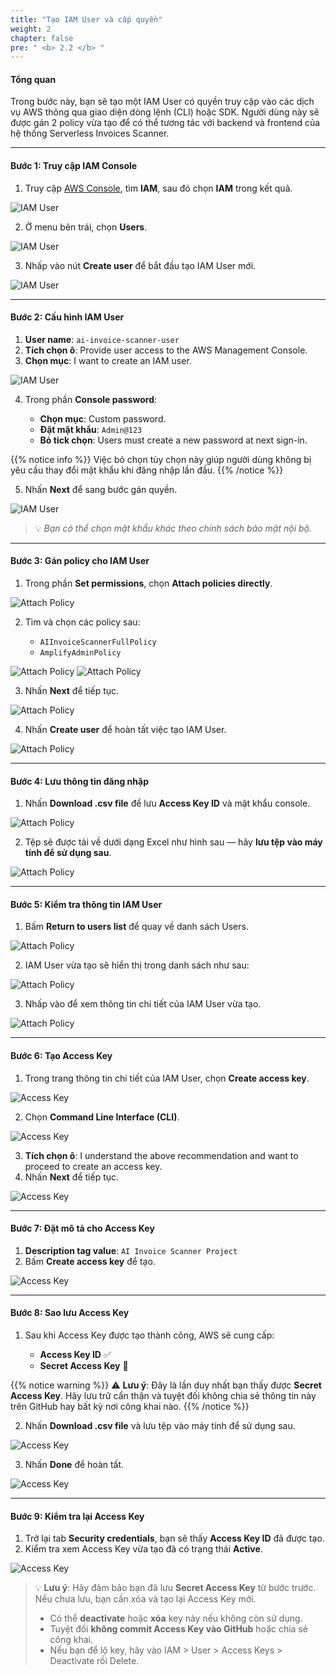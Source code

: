 ```yaml
---
title: "Tạo IAM User và cấp quyền"
weight: 2
chapter: false
pre: " <b> 2.2 </b> "
---
```


#### Tổng quan

Trong bước này, bạn sẽ tạo một IAM User có quyền truy cập vào các dịch vụ AWS thông qua giao diện dòng lệnh (CLI) hoặc SDK. Người dùng này sẽ được gán 2 policy vừa tạo để có thể tương tác với backend và frontend của hệ thống Serverless Invoices Scanner.

---

#### Bước 1: Truy cập IAM Console

1. Truy cập [AWS Console](https://console.aws.amazon.com/), tìm **IAM**, sau đó chọn **IAM** trong kết quả.

![IAM User](/images/2.environmentsetup/2.2-createiamuserandattachpolicy/001-createiamuser.png)

2. Ở menu bên trái, chọn **Users**.

![IAM User](/images/2.environmentsetup/2.2-createiamuserandattachpolicy/002-createiamuser.png)

3. Nhấp vào nút **Create user** để bắt đầu tạo IAM User mới.

![IAM User](/images/2.environmentsetup/2.2-createiamuserandattachpolicy/003-createiamuser.png)

---

#### Bước 2: Cấu hình IAM User

1. **User name**: `ai-invoice-scanner-user`
2. **Tích chọn ô**: Provide user access to the AWS Management Console.
3. **Chọn mục**: I want to create an IAM user.

![IAM User](/images/2.environmentsetup/2.2-createiamuserandattachpolicy/004-createiamuser.png)

4. Trong phần **Console password**:

    - **Chọn mục**: Custom password.
    - **Đặt mật khẩu**: `Admin@123`
    - **Bỏ tick chọn**: Users must create a new password at next sign-in.

{{% notice info %}}
Việc bỏ chọn tùy chọn này giúp người dùng không bị yêu cầu thay đổi mật khẩu khi đăng nhập lần đầu.
{{% /notice %}}

5. Nhấn **Next** để sang bước gán quyền.

![IAM User](/images/2.environmentsetup/2.2-createiamuserandattachpolicy/005-createiamuser.png)

> 💡 _Bạn có thể chọn mật khẩu khác theo chính sách bảo mật nội bộ._

---

#### Bước 3: Gán policy cho IAM User

1. Trong phần **Set permissions**, chọn **Attach policies directly**.

![Attach Policy](/images/2.environmentsetup/2.2-createiamuserandattachpolicy/006-attachpolicy.png)

2. Tìm và chọn các policy sau:

    - `AIInvoiceScannerFullPolicy`
    - `AmplifyAdminPolicy`

![Attach Policy](/images/2.environmentsetup/2.2-createiamuserandattachpolicy/007-attachpolicy.png)
![Attach Policy](/images/2.environmentsetup/2.2-createiamuserandattachpolicy/008-attachpolicy.png)

3. Nhấn **Next** để tiếp tục.

![Attach Policy](/images/2.environmentsetup/2.2-createiamuserandattachpolicy/009-attachpolicy.png)

4. Nhấn **Create user** để hoàn tất việc tạo IAM User.

![Attach Policy](/images/2.environmentsetup/2.2-createiamuserandattachpolicy/010-UPDATEattachpolicy.png)

---

#### Bước 4: Lưu thông tin đăng nhập

1. Nhấn **Download .csv file** để lưu **Access Key ID** và mật khẩu console.

![Attach Policy](/images/2.environmentsetup/2.2-createiamuserandattachpolicy/012-savefileiamuser.png)

2. Tệp sẽ được tải về dưới dạng Excel như hình sau — hãy **lưu tệp vào máy tính để sử dụng sau**.

![Attach Policy](/images/2.environmentsetup/2.2-createiamuserandattachpolicy/013-savefileiamuser.png)

---

#### Bước 5: Kiểm tra thông tin IAM User

1. Bấm **Return to users list** để quay về danh sách Users.

![Attach Policy](/images/2.environmentsetup/2.2-createiamuserandattachpolicy/014-checkiamuser.png)

2. IAM User vừa tạo sẽ hiển thị trong danh sách như sau:

![Attach Policy](/images/2.environmentsetup/2.2-createiamuserandattachpolicy/015-checkiamuser.png)

3. Nhấp vào để xem thông tin chi tiết của IAM User vừa tạo.

![Attach Policy](/images/2.environmentsetup/2.2-createiamuserandattachpolicy/016-checkiamuser.png)

---

#### Bước 6: Tạo Access Key

1. Trong trang thông tin chi tiết của IAM User, chọn **Create access key**.

![Access Key](/images/2.environmentsetup/2.2-createiamuserandattachpolicy/017-createaccesskey.png)

2. Chọn **Command Line Interface (CLI)**.

![Access Key](/images/2.environmentsetup/2.2-createiamuserandattachpolicy/018-createaccesskey.png)

3. **Tích chọn ô**: I understand the above recommendation and want to proceed to create an access key.
4. Nhấn **Next** để tiếp tục.

![Access Key](/images/2.environmentsetup/2.2-createiamuserandattachpolicy/019-createaccesskey.png)

---

#### Bước 7: Đặt mô tả cho Access Key

1. **Description tag value**: `AI Invoice Scanner Project`
2. Bấm **Create access key** để tạo.

![Access Key](/images/2.environmentsetup/2.2-createiamuserandattachpolicy/020-createaccesskey.png)

---

#### Bước 8: Sao lưu Access Key

1. Sau khi Access Key được tạo thành công, AWS sẽ cung cấp:

    - **Access Key ID** ✅
    - **Secret Access Key** 🔐

{{% notice warning %}}
⚠️ **Lưu ý**: Đây là lần duy nhất bạn thấy được **Secret Access Key**. Hãy lưu trữ cẩn thận và tuyệt đối không chia sẻ thông tin này trên GitHub hay bất kỳ nơi công khai nào.
{{% /notice %}}

2. Nhấn **Download .csv file** và lưu tệp vào máy tính để sử dụng sau.

![Access Key](/images/2.environmentsetup/2.2-createiamuserandattachpolicy/021-saveaccesskey.png)

3. Nhấn **Done** để hoàn tất.

![Access Key](/images/2.environmentsetup/2.2-createiamuserandattachpolicy/022-saveaccesskey.png)

---

#### Bước 9: Kiểm tra lại Access Key

1. Trở lại tab **Security credentials**, bạn sẽ thấy **Access Key ID** đã được tạo.
2. Kiểm tra xem Access Key vừa tạo đã có trạng thái **Active**.

![Access Key](/images/2.environmentsetup/2.2-createiamuserandattachpolicy/023-checkaccesskey.png)

> 💡 **Lưu ý**: Hãy đảm bảo bạn đã lưu **Secret Access Key** từ bước trước. Nếu chưa lưu, bạn cần xóa và tạo lại Access Key mới.
>
> -   Có thể **deactivate** hoặc **xóa** key này nếu không còn sử dụng.
> -   Tuyệt đối **không commit Access Key vào GitHub** hoặc chia sẻ công khai.
> -   Nếu bạn để lộ key, hãy vào IAM > User > Access Keys > Deactivate rồi Delete.

